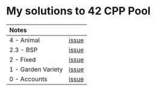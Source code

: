 # My solutions to 42 CPP Pool

Notes                |   |
:------------------- | - |
4 - Animal           | [issue](https://github.com/nuoxoxo/cpp_modules_42/issues/49)
2.3 - BSP            | [issue](https://github.com/nuoxoxo/cpp_modules_42/issues/33)
2 - Fixed            | [issue](https://github.com/nuoxoxo/cpp_modules_42/issues/26)
1 - Garden Variety   | [issue](https://github.com/nuoxoxo/cpp_modules_42/issues/25)
0 - Accounts         | [issue](https://github.com/nuoxoxo/cpp_modules_42/issues/56)
